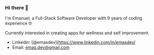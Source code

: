 ### Hi there 👋

I'm Emanuel, a Full-Stack Software Developer with 9 years of coding experience :nerd_face:

Currently interested in creating apps for wellness and self improvement.

- Linkedin: [@emasdev](https://www.linkedin.com/in/emasdev/
- Email: emas.dev@gmail.com



